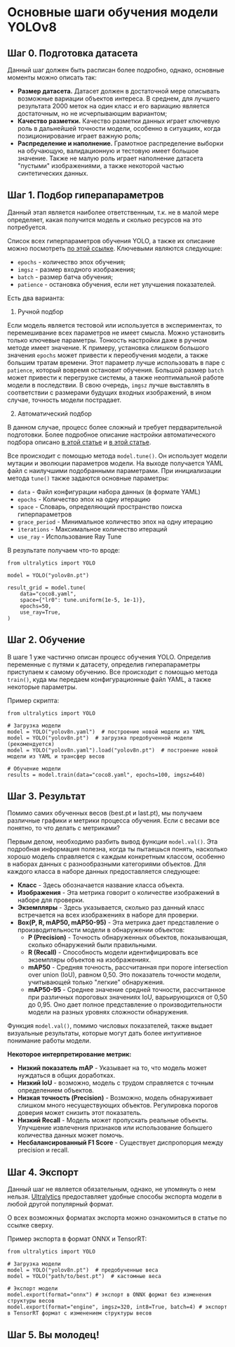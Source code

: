 
# Основные шаги обучения модели YOLOv8

## Шаг 0. Подготовка датасета

Данный шаг должен быть расписан более подробно, однако, основные моменты можно описать так:

- **Размер датасета.** Датасет должен в достаточной мере описывать возможные вариации объектов интереса. В среднем, для лучшего результата 2000 меток на один класс и его вариацию является достаточным, но не исчерпывающим вариантом;
- **Качество разметки.** Качество разметки данных играет ключевую роль в дальнейшей точности модели, особенно в ситуациях, когда позиционирование играет важную роль;
- **Распределение и наполнение.** Грамотное распределение выборки на обучающую, валидационную и тестовую имеет большое значение. Также не малую роль играет наполнение датасета "пустыми" изображениями, а также некоторой частью синтетических данных.

## Шаг 1. Подбор гиперапараметров

Данный этап является наиболее ответственным, т.к. не в малой мере определяет, какая получится модель и сколько ресурсов на это потребуется.

Список всех гиперпараметров обучения YOLO, а также их описание можно посмотреть [по этой ссылке](https://docs.ultralytics.com/ru/modes/train/#resuming-interrupted-trainings). Ключевыми являются следующие:
- `epochs` - количество эпох обучения;
- `imgsz` - размер входного изображения;
- `batch` - размер батча обучения;
- `patience` - остановка обучения, если нет улучшения показателей.

Есть два варианта:

1. Ручной подбор

Если модель является тестовой или используется в экспериментах, то перемешивание всех параметров не имеет смысла. Можно установить только ключевые параметры.
Тонкость настройки даже в ручном методе имеет значение. К примеру, установка слишком большого значения `epochs` может привести к переобучения модели, а также большим тратам времени. Этот параметр лучше использовать в паре с `patience`, который вовремя остановит обучения. Большой размер `batch` может привести к перегрузке системы, а также неоптимальной работе модели в последствии. В свою очередь, `imgsz` лучше выставлять в соответствии с размерами будущих входных изображений, в ином случае, точность модели пострадает. 

2. Автоматический подбор

В данном случае, процесс более сложный и требует пердварительной подготовки. Более подробное описание настройки автоматического подбора описано [в этой статье](https://docs.ultralytics.com/ru/guides/hyperparameter-tuning/#tune_scatter_plotspng) и [в этой статье](https://docs.ultralytics.com/ru/integrations/ray-tune/#tune-method-parameters).

Все происходит с помощью метода `model.tune()`. Он использует модели мутации и эволюции параметров модели. На выходе получается YAML файл с наилучшими подобранными параметрами.
При инициализации метода `tune()` также задаются основные параметры:
- `data` - Файл конфигурации набора данных (в формате YAML)
- `epochs` - Количество эпох на одну итерацию
- `space` - Словарь, определяющий пространство поиска гиперпараметров
- `grace_period` - Минимальное количество эпох на одну итерацию
- `iterations` - Максимальное количество итераций
- `use_ray` - Использование Ray Tune

В результате получаем что-то вроде:

```
from ultralytics import YOLO

model = YOLO("yolov8n.pt")

result_grid = model.tune(
    data="coco8.yaml",
    space={"lr0": tune.uniform(1e-5, 1e-1)},
    epochs=50,
    use_ray=True,
)
```

## Шаг 2. Обучение

В шаге 1 уже частично описан процесс обучения YOLO. Определив переменные с путями к датасету, определив гиперапараметры приступаем к самому обучению. Все происходит с помощью метода `train()`, куда мы передаем конфигурационные файл YAML, а также некоторые параметры.

Пример скрипта:

```
from ultralytics import YOLO

# Загрузка модели 
model = YOLO("yolov8n.yaml")  # построение новой модели из YAML
model = YOLO("yolov8n.pt")  # загрузка предобученной модели (рекомендуется)
model = YOLO("yolov8n.yaml").load("yolov8n.pt")  # построение новой модели из YAML и трансфер весов

# Обучение модели
results = model.train(data="coco8.yaml", epochs=100, imgsz=640)
```

## Шаг 3. Результат

Помимо самих обученных весов (best.pt и last.pt), мы получаем различные графики и метрики процесса обучения. Если с весами все понятно, то что делать с метриками?

Первым делом, необходимо разбить вывод функции `model.val()`. Эта подробная информация полезна, когда ты пытаешься понять, насколько хорошо модель справляется с каждым конкретным классом, особенно в наборах данных с разнообразными категориями объектов. Для каждого класса в наборе данных предоставляется следующее:

- **Класс** - Здесь обозначается название класса объекта.
- **Изображения** - Эта метрика говорит о количестве изображений в наборе для проверки.
- **Экземпляры** - Здесь указывается, сколько раз данный класс встречается на всех изображениях в наборе для проверки.
- **Box(P, R, mAP50, mAP50-95)** - Эта метрика дает представление о производительности модели в обнаружении объектов:
    - **P (Precision)** - Точность обнаруженных объектов, показывающая, сколько обнаружений были правильными.
    - **R (Recall)** - Способность модели идентифицировать все экземпляры объектов на изображениях.
    - **mAP50** - Средняя точность, рассчитанная при пороге intersection over union (IoU), равном 0,50. Это показатель точности модели, учитывающей только "легкие" обнаружения.
    - **mAP50-95** - Среднее значение средней точности, рассчитанное при различных пороговых значениях IoU, варьирующихся от 0,50 до 0,95. Оно дает полное представление о производительности модели на разных уровнях сложности обнаружения.

Функция `model.val()`, помимо числовых показателей, также выдает визуальные результаты, которые могут дать более интуитивное понимание работы модели.

**Некоторое интерпретирование метрик:**

- **Низкий показатель mAP** - Указывает на то, что модель может нуждаться в общих доработках.
- **Низкий IoU** - возможно, модель с трудом справляется с точным определением объектов.
- **Низкая точность (Precision)** - Возможно, модель обнаруживает слишком много несуществующих объектов. Регулировка порогов доверия может снизить этот показатель.
- **Низкий Recall** - Модель может пропускать реальные объекты. Улучшение извлечения признаков или использование большего количества данных может помочь.
- **Несбалансированный F1 Score** - Существует диспропорция между precision и recall.

## Шаг 4. Экспорт

Данный шаг не является обязательным, однако, не упомянуть о нем нельзя. [Ultralytics](https://docs.ultralytics.com/ru/modes/export/#key-features-of-export-mode) предоставляет удобные способы экспорта модели в любой другой популярный формат.

О всех возможных форматах экспорта можно ознакомиться в статье по ссылке сверху.

Пример экспорта в формат ONNX и TensorRT:

```
from ultralytics import YOLO

# Загрузка модели
model = YOLO("yolov8n.pt")  # предобученные веса
model = YOLO("path/to/best.pt")  # кастомные веса

# Экспорт модели
model.export(format="onnx") # экспорт в ONNX формат без изменения структуры весов
model.export(format="engine", imgsz=320, int8=True, batch=4) # экспорт в TensorRT формат с изменением структуры весов
```

## Шаг 5. Вы молодец!